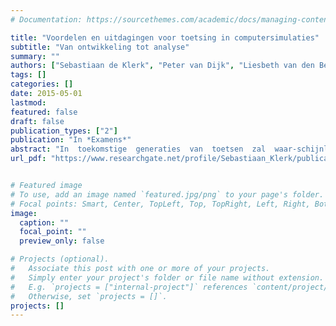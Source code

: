 ```yaml
---
# Documentation: https://sourcethemes.com/academic/docs/managing-content/

title: "Voordelen en uitdagingen voor toetsing in computersimulaties"
subtitle: "Van ontwikkeling tot analyse"
summary: ""
authors: ["Sebastiaan de Klerk", "Peter van Dijk", "Liesbeth van den Berg"]
tags: []
categories: []
date: 2015-05-01
lastmod:
featured: false
draft: false
publication_types: ["2"]
publication: "In *Examens*"
abstract: "In  toekomstige  generaties  van  toetsen  zal  waar-schijnlijk een steeds grotere rol weggelegd zijn voor het  toetsen  van  kennis,  vaardigheden  en  compe-tenties  in  computersimulaties.  Computersimulaties  kunnen  nieuwe  en  verbeterde  meetmethoden  bie-den  ten  opzichte  van  schriftelijke  toetsen  en  prak-tijktoetsen.  In  dit  artikel  worden  de  voordelen  en  uitdagingen  voor  toetsing  in  computersimulaties  behandeld. "
url_pdf: "https://www.researchgate.net/profile/Sebastiaan_Klerk/publication/304900908_Voordelen_en_uitdagingen_voor_toetsing_in_computersimulaties_Advantages_and_challenges_of_assessment_in_computer-based_simulations/links/577cf2fd08ae355e74f2e581.pdf"


# Featured image
# To use, add an image named `featured.jpg/png` to your page's folder.
# Focal points: Smart, Center, TopLeft, Top, TopRight, Left, Right, BottomLeft, Bottom, BottomRight.
image:
  caption: ""
  focal_point: ""
  preview_only: false

# Projects (optional).
#   Associate this post with one or more of your projects.
#   Simply enter your project's folder or file name without extension.
#   E.g. `projects = ["internal-project"]` references `content/project/deep-learning/index.md`.
#   Otherwise, set `projects = []`.
projects: []
---
```

